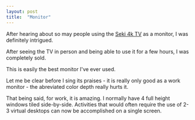 ```yaml
---
layout: post
title:  "Monitor"
---
```

After hearing about so may people using the
[Seki 4k TV](http://www.amazon.com/dp/B00DOPGO2G) as
a monitor, I was definitely intrigued.

After seeing the TV in person and being able to use it
for a few hours, I was completely sold.

This is easily the best monitor I've ever used.

Let me be clear before I sing its praises - it is really
only good as a work monitor - the abreviated color depth
really hurts it.

That being said, for work, it is amazing.  I normally
have 4 full height windows tiled side-by-side.  Activities
that would often require the use of 2-3 virtual desktops can
now be accomplished on a single screen.